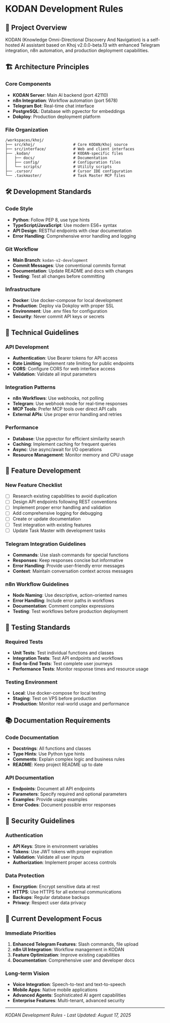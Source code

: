 # KODAN Development Rules

## 🎯 Project Overview
KODAN (Knowledge Omni-Directional Discovery And Navigation) is a self-hosted AI assistant based on Khoj v2.0.0-beta.13 with enhanced Telegram integration, n8n automation, and production deployment capabilities.

## 🏗️ Architecture Principles

### Core Components
- **KODAN Server**: Main AI backend (port 42110)
- **n8n Integration**: Workflow automation (port 5678) 
- **Telegram Bot**: Real-time chat interface
- **PostgreSQL**: Database with pgvector for embeddings
- **Dokploy**: Production deployment platform

### File Organization
```
/workspaces/khoj/
├── src/khoj/                 # Core KODAN/Khoj source
├── src/interface/            # Web and client interfaces  
├── .kodan/                   # KODAN-specific files
│   ├── docs/                 # Documentation
│   ├── config/               # Configuration files
│   └── scripts/              # Utility scripts
├── .cursor/                  # Cursor IDE configuration
└── .taskmaster/              # Task Master MCP files
```

## 🛠️ Development Standards

### Code Style
- **Python**: Follow PEP 8, use type hints
- **TypeScript/JavaScript**: Use modern ES6+ syntax
- **API Design**: RESTful endpoints with clear documentation
- **Error Handling**: Comprehensive error handling and logging

### Git Workflow
- **Main Branch**: `kodan-v2-development`
- **Commit Messages**: Use conventional commits format
- **Documentation**: Update README and docs with changes
- **Testing**: Test all changes before committing

### Infrastructure
- **Docker**: Use docker-compose for local development
- **Production**: Deploy via Dokploy with proper SSL
- **Environment**: Use .env files for configuration
- **Security**: Never commit API keys or secrets

## 🔧 Technical Guidelines

### API Development
- **Authentication**: Use Bearer tokens for API access
- **Rate Limiting**: Implement rate limiting for public endpoints
- **CORS**: Configure CORS for web interface access
- **Validation**: Validate all input parameters

### Integration Patterns
- **n8n Workflows**: Use webhooks, not polling
- **Telegram**: Use webhook mode for real-time responses
- **MCP Tools**: Prefer MCP tools over direct API calls
- **External APIs**: Use proper error handling and retries

### Performance
- **Database**: Use pgvector for efficient similarity search
- **Caching**: Implement caching for frequent queries
- **Async**: Use async/await for I/O operations
- **Resource Management**: Monitor memory and CPU usage

## 🚀 Feature Development

### New Feature Checklist
- [ ] Research existing capabilities to avoid duplication
- [ ] Design API endpoints following REST conventions
- [ ] Implement proper error handling and validation
- [ ] Add comprehensive logging for debugging
- [ ] Create or update documentation
- [ ] Test integration with existing features
- [ ] Update Task Master with development tasks

### Telegram Integration Guidelines
- **Commands**: Use slash commands for special functions
- **Responses**: Keep responses concise but informative
- **Error Handling**: Provide user-friendly error messages
- **Context**: Maintain conversation context across messages

### n8n Workflow Guidelines
- **Node Naming**: Use descriptive, action-oriented names
- **Error Handling**: Include error paths in workflows
- **Documentation**: Comment complex expressions
- **Testing**: Test workflows before production deployment

## 🧪 Testing Standards

### Required Tests
- **Unit Tests**: Test individual functions and classes
- **Integration Tests**: Test API endpoints and workflows
- **End-to-End Tests**: Test complete user journeys
- **Performance Tests**: Monitor response times and resource usage

### Testing Environment
- **Local**: Use docker-compose for local testing
- **Staging**: Test on VPS before production
- **Production**: Monitor real-world usage and performance

## 📚 Documentation Requirements

### Code Documentation
- **Docstrings**: All functions and classes
- **Type Hints**: Use Python type hints
- **Comments**: Explain complex logic and business rules
- **README**: Keep project README up to date

### API Documentation
- **Endpoints**: Document all API endpoints
- **Parameters**: Specify required and optional parameters
- **Examples**: Provide usage examples
- **Error Codes**: Document possible error responses

## 🔐 Security Guidelines

### Authentication
- **API Keys**: Store in environment variables
- **Tokens**: Use JWT tokens with proper expiration
- **Validation**: Validate all user inputs
- **Authorization**: Implement proper access controls

### Data Protection
- **Encryption**: Encrypt sensitive data at rest
- **HTTPS**: Use HTTPS for all external communications
- **Backups**: Regular database backups
- **Privacy**: Respect user data privacy

## 🎯 Current Development Focus

### Immediate Priorities
1. **Enhanced Telegram Features**: Slash commands, file upload
2. **n8n UI Integration**: Workflow management in KODAN
3. **Feature Optimization**: Improve existing capabilities
4. **Documentation**: Comprehensive user and developer docs

### Long-term Vision
- **Voice Integration**: Speech-to-text and text-to-speech
- **Mobile Apps**: Native mobile applications
- **Advanced Agents**: Sophisticated AI agent capabilities
- **Enterprise Features**: Multi-tenant, advanced security

---

*KODAN Development Rules - Last Updated: August 17, 2025*
